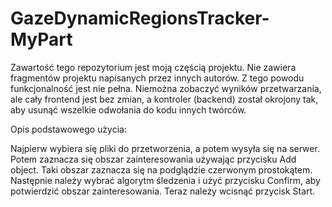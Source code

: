 # GazeDynamicRegionsTracker-MyPart

Zawartość tego repozytorium jest moją częścią projektu. Nie zawiera fragmentów projektu napisanych przez innych autorów.
Z tego powodu funkcjonalność jest nie pełna. Niemożna zobaczyć wyników przetwarzania, ale cały frontend jest bez zmian, a kontroler (backend) został okrojony tak, aby usunąć wszelkie odwołania do kodu innych twórców.

Opis podstawowego użycia:

Najpierw wybiera się pliki do przetworzenia, a potem wysyła się na serwer. 
Potem zaznacza się obszar zainteresowania używając przycisku Add object. 
Taki obszar zaznacza się na podglądzie czerwonym prostokątem. 
Następnie należy wybrać algorytm śledzenia i użyć przycisku Confirm, aby potwierdzić obszar zainteresowania.
Teraz należy wcisnąć przycisk Start.
